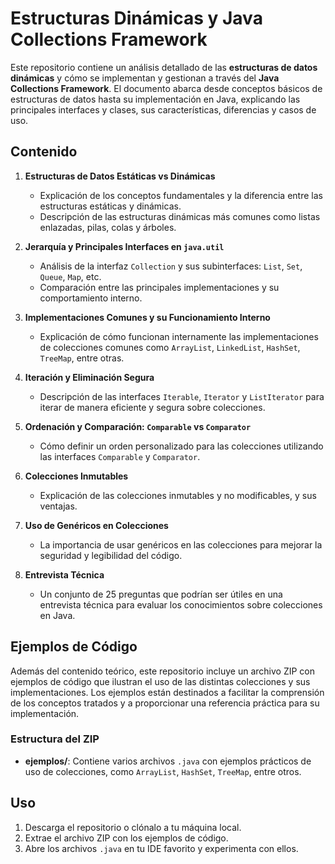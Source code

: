# Estructuras Dinámicas y Java Collections Framework

Este repositorio contiene un análisis detallado de las **estructuras de datos dinámicas** y cómo se implementan y gestionan a través del **Java Collections Framework**. El documento abarca desde conceptos básicos de estructuras de datos hasta su implementación en Java, explicando las principales interfaces y clases, sus características, diferencias y casos de uso.

## Contenido

1. **Estructuras de Datos Estáticas vs Dinámicas**
   - Explicación de los conceptos fundamentales y la diferencia entre las estructuras estáticas y dinámicas.
   - Descripción de las estructuras dinámicas más comunes como listas enlazadas, pilas, colas y árboles.

2. **Jerarquía y Principales Interfaces en `java.util`**
   - Análisis de la interfaz `Collection` y sus subinterfaces: `List`, `Set`, `Queue`, `Map`, etc.
   - Comparación entre las principales implementaciones y su comportamiento interno.

3. **Implementaciones Comunes y su Funcionamiento Interno**
   - Explicación de cómo funcionan internamente las implementaciones de colecciones comunes como `ArrayList`, `LinkedList`, `HashSet`, `TreeMap`, entre otras.

4. **Iteración y Eliminación Segura**
   - Descripción de las interfaces `Iterable`, `Iterator` y `ListIterator` para iterar de manera eficiente y segura sobre colecciones.

5. **Ordenación y Comparación: `Comparable` vs `Comparator`**
   - Cómo definir un orden personalizado para las colecciones utilizando las interfaces `Comparable` y `Comparator`.

6. **Colecciones Inmutables**
   - Explicación de las colecciones inmutables y no modificables, y sus ventajas.

7. **Uso de Genéricos en Colecciones**
   - La importancia de usar genéricos en las colecciones para mejorar la seguridad y legibilidad del código.

8. **Entrevista Técnica**
   - Un conjunto de 25 preguntas que podrían ser útiles en una entrevista técnica para evaluar los conocimientos sobre colecciones en Java.

## Ejemplos de Código

Además del contenido teórico, este repositorio incluye un archivo ZIP con ejemplos de código que ilustran el uso de las distintas colecciones y sus implementaciones. Los ejemplos están destinados a facilitar la comprensión de los conceptos tratados y a proporcionar una referencia práctica para su implementación.

### Estructura del ZIP

- **ejemplos/**: Contiene varios archivos `.java` con ejemplos prácticos de uso de colecciones, como `ArrayList`, `HashSet`, `TreeMap`, entre otros.

## Uso

1. Descarga el repositorio o clónalo a tu máquina local.
2. Extrae el archivo ZIP con los ejemplos de código.
3. Abre los archivos `.java` en tu IDE favorito y experimenta con ellos.


